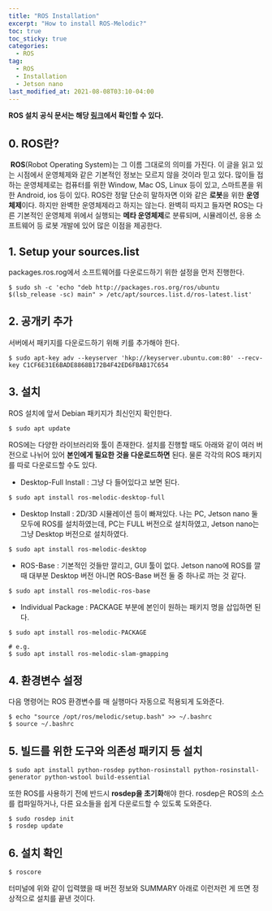 ```yaml
---
title: "ROS Installation"
excerpt: "How to install ROS-Melodic?"
toc: true
toc_sticky: true
categories:
  - ROS
tag:
  - ROS
  - Installation
  - Jetson nano
last_modified_at: 2021-08-08T03:10-04:00
---
```


**ROS 설치 공식 문서는 해당 [링크](http://wiki.ros.org/melodic/Installation/Ubuntu)에서 확인할 수 있다.**

## **0\. ROS란?**

 **ROS**(Robot Operating System)는 그 이름 그대로의 의미를 가진다. 이 글을 읽고 있는 시점에서 운영체제와 같은 기본적인 정보는 모르지 않을 것이라 믿고 있다. 많이들 접하는 운영체제로는 컴퓨터를 위한 Window, Mac OS, Linux 등이 있고, 스마트폰을 위한 Android, ios 등이 있다. ROS란 정말 단순히 말하자면 이와 같은 **로봇**을 위한 **운영체제**이다. 하지만 완벽한 운영체제라고 하지는 않는다. 완벽히 따지고 들자면 ROS는 다른 기본적인 운영체제 위에서 실행되는 **메타 운영체제**로 분류되며, 시뮬레이션, 응용 소프트웨어 등 로봇 개발에 있어 많은 이점을 제공한다.

## **1\. Setup your sources.list**

packages.ros.rog에서 소프트웨어를 다운로드하기 위한 설정을 먼저 진행한다.

```
$ sudo sh -c 'echo "deb http://packages.ros.org/ros/ubuntu $(lsb_release -sc) main" > /etc/apt/sources.list.d/ros-latest.list'
```

## **2\. 공개키 추가**

서버에서 패키지를 다운로드하기 위해 키를 추가해야 한다.

```
$ sudo apt-key adv --keyserver 'hkp://keyserver.ubuntu.com:80' --recv-key C1CF6E31E6BADE8868B172B4F42ED6FBAB17C654
```

## **3\. 설치**

ROS 설치에 앞서 Debian 패키지가 최신인지 확인한다.

```
$ sudo apt update
```

ROS에는 다양한 라이브러리와 툴이 존재한다. 설치를 진행할 때도 아래와 같이 여러 버전으로 나뉘어 있어 **본인에게 필요한 것을 다운로드하면** 된다. 물론 각각의 ROS 패키지를 따로 다운로드할 수도 있다.

-   Desktop-Full Install : 그냥 다 들어있다고 보면 된다.

```
$ sudo apt install ros-melodic-desktop-full
```

-   Desktop Install : 2D/3D 시뮬레이션 등이 빠져있다. 나는 PC, Jetson nano 둘 모두에 ROS를 설치하였는데, PC는 FULL 버전으로 설치하였고, Jetson nano는 그냥 Desktop 버전으로 설치하였다.

```
$ sudo apt install ros-melodic-desktop
```

-   ROS-Base : 기본적인 것들만 깔리고, GUI 툴이 없다. Jetson nano에 ROS를 깔 때 대부분 Desktop 버전 아니면 ROS-Base 버전 둘 중 하나로 까는 것 같다.

```
$ sudo apt install ros-melodic-ros-base
```

-   Individual Package : PACKAGE 부분에 본인이 원하는 패키지 명을 삽입하면 된다.

```
$ sudo apt install ros-melodic-PACKAGE

# e.g.
$ sudo apt install ros-melodic-slam-gmapping
```

## **4\. 환경변수 설정**

다음 명령어는 ROS 환경변수를 매 실행마다 자동으로 적용되게 도와준다.

```
$ echo "source /opt/ros/melodic/setup.bash" >> ~/.bashrc
$ source ~/.bashrc
```

## **5\. 빌드를 위한 도구와 의존성 패키지 등 설치**

```
$ sudo apt install python-rosdep python-rosinstall python-rosinstall-generator python-wstool build-essential
```

또한 ROS를 사용하기 전에 반드시 **rosdep을 초기화**해야 한다. rosdep은 ROS의 소스를 컴파일하거나, 다른 요소들을 쉽게 다운로드할 수 있도록 도와준다.

```
$ sudo rosdep init
$ rosdep update
```

## **6\. 설치 확인**

```
$ roscore
```

터미널에 위와 같이 입력했을 때 버전 정보와 SUMMARY 아래로 이런저런 게 뜨면 정상적으로 설치를 끝낸 것이다.
